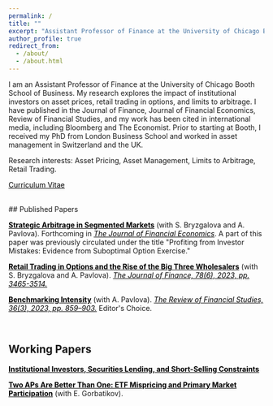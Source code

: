```yaml
---
permalink: /
title: ""
excerpt: "Assistant Professor of Finance at the University of Chicago Booth School of Business"
author_profile: true
redirect_from:
  - /about/
  - /about.html
---
```


I am an Assistant Professor of Finance at the University of Chicago Booth School of Business. My research explores the impact of institutional investors on asset prices, retail trading in options, and limits to arbitrage. I have published in the Journal of Finance, Journal of Financial Economics, Review of Financial Studies, and my work has been cited in international media, including Bloomberg and The Economist. Prior to starting at Booth, I received my PhD from London Business School and worked in asset management in Switzerland and the UK.

Research interests: Asset Pricing, Asset Management, Limits to Arbitrage, Retail Trading.

<a href="http://staisiya.github.io/files/Sikorskaya_CV_Long_jan25.pdf" style="color: black; text-decoration: underline;">Curriculum Vitae</a>

<br>
## Published Papers

**<a href="http://staisiya.github.io/files/Bryzgalova_Pavlova_Sikorskaya_2025.pdf" style="color: black; text-decoration: underline;">Strategic Arbitrage in Segmented Markets</a>** (with S. Bryzgalova and A. Pavlova). Forthcoming in *<a style="color: black; text-decoration: underline;">The Journal of Financial Economics</a>*. A part of this paper was previously circulated under the title "Profiting from Investor Mistakes: Evidence from Suboptimal Option Exercise."

**<a href="http://staisiya.github.io/files/Bryzgalova_Pavlova_Sikorskaya_2023.pdf" style="color: black; text-decoration: underline;">Retail Trading in Options and the Rise of the Big Three Wholesalers</a>** (with S. Bryzgalova and A. Pavlova). *<a href="https://onlinelibrary.wiley.com/doi/abs/10.1111/jofi.13285"  style="color: black; text-decoration: underline;">The Journal of Finance, 78(6), 2023, pp. 3465-3514.</a>*

**<a href="http://staisiya.github.io/files/Pavlova_and_Sikorskaya_2022.pdf" style="color: black; text-decoration: underline;">Benchmarking Intensity</a>** (with A. Pavlova). *<a href="https://academic.oup.com/rfs/advance-article/doi/10.1093/rfs/hhac055/6665907" style="color: black;">The Review of Financial Studies, 36(3), 2023, pp. 859–903.</a>* Editor's Choice.

<br>

## Working Papers

**<a href="http://staisiya.github.io/files/Sikorskaya_2024.pdf" style="color: black; text-decoration: underline;">Institutional Investors, Securities Lending, and Short-Selling Constraints</a>**

**<a href="http://staisiya.github.io/files/Gorbatikov_and_Sikorskaya_2022.pdf" style="color: black; text-decoration: underline;">Two APs Are Better Than One: ETF Mispricing and Primary Market Participation</a>** (with E. Gorbatikov).
